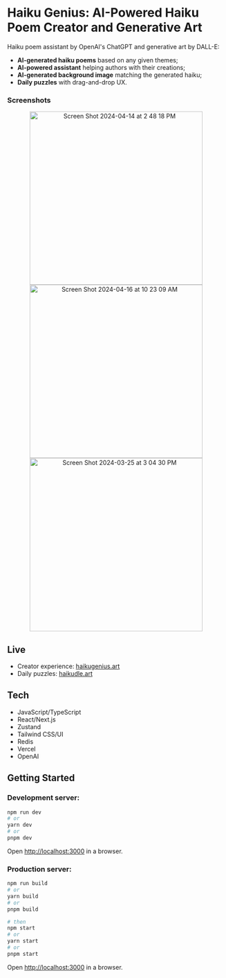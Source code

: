 # Haiku Genius: AI-Powered Haiku Poem Creator and Generative Art

Haiku poem assistant by OpenAI's ChatGPT and generative art by DALL-E:

- **AI-generated haiku poems** based on any given themes;
- **AI-powered assistant** helping authors with their creations;
- **AI-generated background image** matching the generated haiku;
- **Daily puzzles** with drag-and-drop UX.

### Screenshots

<p align="center">
  <img height="400" alt="Screen Shot 2024-04-14 at 2 48 18 PM" src="https://github.com/desmat/haiku/assets/3298837/ce69d37a-cc0f-4bed-9146-c31b35121aa0">
  <img height="400" alt="Screen Shot 2024-04-16 at 10 23 09 AM" src="https://github.com/desmat/haiku/assets/3298837/40cc18b4-0294-4da2-85f2-c661ee33fbb7">
  <img height="400" alt="Screen Shot 2024-03-25 at 3 04 30 PM" src="https://github.com/desmat/haiku/assets/3298837/1f5711f6-44ff-4a5f-bb29-560cb8ad10f7">
</p>

## Live 

- Creator experience: [haikugenius.art](https://haikugenius.io/)
- Daily puzzles: [haikudle.art](https://haikudle.art/)

## Tech

- JavaScript/TypeScript
- React/Next.js
- Zustand
- Tailwind CSS/UI
- Redis
- Vercel
- OpenAI

## Getting Started

### Development server:

```bash
npm run dev
# or
yarn dev
# or
pnpm dev
```

Open [http://localhost:3000](http://localhost:3000) in a browser.


### Production server:

```bash
npm run build
# or
yarn build
# or
pnpm build

# then 
npm start
# or
yarn start
# or
pnpm start
```

Open [http://localhost:3000](http://localhost:3000) in a browser.
